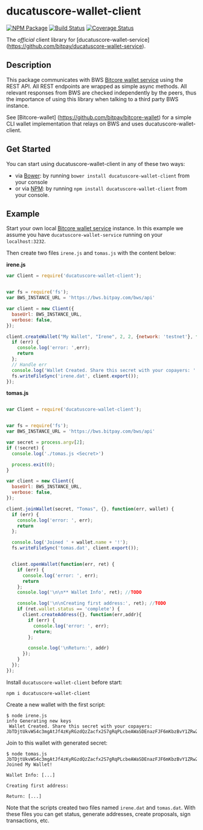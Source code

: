 # ducatuscore-wallet-client

[![NPM Package](https://img.shields.io/npm/v/ducatuscore-wallet-client.svg?style=flat-square)](https://www.npmjs.org/package/ducatuscore-wallet-client)
[![Build Status](https://img.shields.io/travis/bitpay/ducatuscore-wallet-client.svg?branch=master&style=flat-square)](https://travis-ci.org/bitpay/ducatuscore-wallet-client) 
[![Coverage Status](https://coveralls.io/repos/bitpay/ducatuscore-wallet-client/badge.svg)](https://coveralls.io/r/bitpay/ducatuscore-wallet-client)

The *official* client library for [ducatuscore-wallet-service] (https://github.com/bitpay/ducatuscore-wallet-service). 

## Description

This package communicates with BWS [Bitcore wallet service](https://github.com/bitpay/ducatuscore-wallet-service) using the REST API. All REST endpoints are wrapped as simple async methods. All relevant responses from BWS are checked independently by the peers, thus the importance of using this library when talking to a third party BWS instance.

See [Bitcore-wallet] (https://github.com/bitpay/bitcore-wallet) for a simple CLI wallet implementation that relays on BWS and uses ducatuscore-wallet-client.

## Get Started

You can start using ducatuscore-wallet-client in any of these two ways:

* via [Bower](http://bower.io/): by running `bower install ducatuscore-wallet-client` from your console
* or via [NPM](https://www.npmjs.com/package/ducatuscore-wallet-client): by running `npm install ducatuscore-wallet-client` from your console.

## Example

Start your own local [Bitcore wallet service](https://github.com/bitpay/ducatuscore-wallet-service) instance. In this example we assume you have `ducatuscore-wallet-service` running on your `localhost:3232`.

Then create two files `irene.js` and `tomas.js` with the content below:

**irene.js**

``` javascript
var Client = require('ducatuscore-wallet-client');


var fs = require('fs');
var BWS_INSTANCE_URL = 'https://bws.bitpay.com/bws/api'

var client = new Client({
  baseUrl: BWS_INSTANCE_URL,
  verbose: false,
});

client.createWallet("My Wallet", "Irene", 2, 2, {network: 'testnet'}, function(err, secret) {
  if (err) {
    console.log('error: ',err); 
    return
  };
  // Handle err
  console.log('Wallet Created. Share this secret with your copayers: ' + secret);
  fs.writeFileSync('irene.dat', client.export());
});
```

**tomas.js**

``` javascript

var Client = require('ducatuscore-wallet-client');


var fs = require('fs');
var BWS_INSTANCE_URL = 'https://bws.bitpay.com/bws/api'

var secret = process.argv[2];
if (!secret) {
  console.log('./tomas.js <Secret>')

  process.exit(0);
}

var client = new Client({
  baseUrl: BWS_INSTANCE_URL,
  verbose: false,
});

client.joinWallet(secret, "Tomas", {}, function(err, wallet) {
  if (err) {
    console.log('error: ', err);
    return
  };

  console.log('Joined ' + wallet.name + '!');
  fs.writeFileSync('tomas.dat', client.export());


  client.openWallet(function(err, ret) {
    if (err) {
      console.log('error: ', err);
      return
    };
    console.log('\n\n** Wallet Info', ret); //TODO

    console.log('\n\nCreating first address:', ret); //TODO
    if (ret.wallet.status == 'complete') {
      client.createAddress({}, function(err,addr){
        if (err) {
          console.log('error: ', err);
          return;
        };

        console.log('\nReturn:', addr)
      });
    }
  });
});
```

Install `ducatuscore-wallet-client` before start:

```
npm i ducatuscore-wallet-client
```

Create a new wallet with the first script:

```
$ node irene.js
info Generating new keys 
 Wallet Created. Share this secret with your copayers: JbTDjtUkvWS4c3mgAtJf4zKyRGzdQzZacfx2S7gRqPLcbeAWaSDEnazFJF6mKbzBvY1ZRwZCbvT
```

Join to this wallet with generated secret:

```
$ node tomas.js JbTDjtUkvWS4c3mgAtJf4zKyRGzdQzZacfx2S7gRqPLcbeAWaSDEnazFJF6mKbzBvY1ZRwZCbvT
Joined My Wallet!

Wallet Info: [...]

Creating first address:

Return: [...]

```

Note that the scripts created two files named `irene.dat` and `tomas.dat`. With these files you can get status, generate addresses, create proposals, sign transactions, etc.


